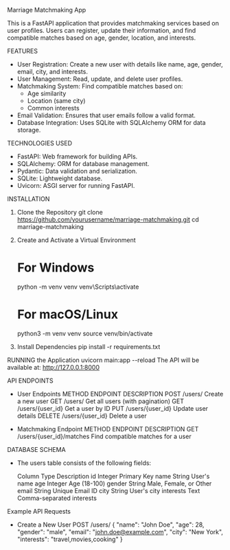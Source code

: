 Marriage Matchmaking App

This is a FastAPI application that provides matchmaking services based on user profiles. Users can register, update their information, and find compatible matches based on age, gender, location, and interests.


FEATURES
- User Registration: Create a new user with details like name, age, gender, email, city, and interests.
- User Management: Read, update, and delete user profiles.
- Matchmaking System: Find compatible matches based on:
    - Age similarity
    - Location (same city)
    - Common interests
- Email Validation: Ensures that user emails follow a valid format.
- Database Integration: Uses SQLite with SQLAlchemy ORM for data storage.


TECHNOLOGIES USED
- FastAPI: Web framework for building APIs.
- SQLAlchemy: ORM for database management.
- Pydantic: Data validation and serialization.
- SQLite: Lightweight database.
- Uvicorn: ASGI server for running FastAPI.


INSTALLATION
1. Clone the Repository
    git clone https://github.com/yourusername/marriage-matchmaking.git
    cd marriage-matchmaking
2. Create and Activate a Virtual Environment
    # For Windows
    python -m venv venv
    venv\Scripts\activate

    # For macOS/Linux
    python3 -m venv venv
    source venv/bin/activate
3. Install Dependencies
    pip install -r requirements.txt


RUNNING the Application
    uvicorn main:app --reload
    The API will be available at: http://127.0.0.1:8000


API ENDPOINTS
- User Endpoints
    METHOD	    ENDPOINT	            DESCRIPTION
    POST	    /users/	                Create a new user
    GET	        /users/	                Get all users (with pagination)
    GET	        /users/{user_id}	    Get a user by ID
    PUT	        /users/{user_id}	    Update user details
    DELETE	    /users/{user_id}	    Delete a user

- Matchmaking Endpoint
    METHOD	    ENDPOINT	                DESCRIPTION
    GET	        /users/{user_id}/matches	Find compatible matches for a user


DATABASE SCHEMA
- The users table consists of the following fields:

    Column	    Type	    Description
    id	        Integer	    Primary Key
    name	    String	    User's name
    age	        Integer	    Age (18-100)
    gender	    String	    Male, Female, or Other
    email	    String	    Unique Email ID
    city	    String	    User's city
    interests	Text	    Comma-separated interests


Example API Requests
- Create a New User
    POST /users/
    {
    "name": "John Doe",
    "age": 28,
    "gender": "male",
    "email": "john.doe@example.com",
    "city": "New York",
    "interests": "travel,movies,cooking"
    }

